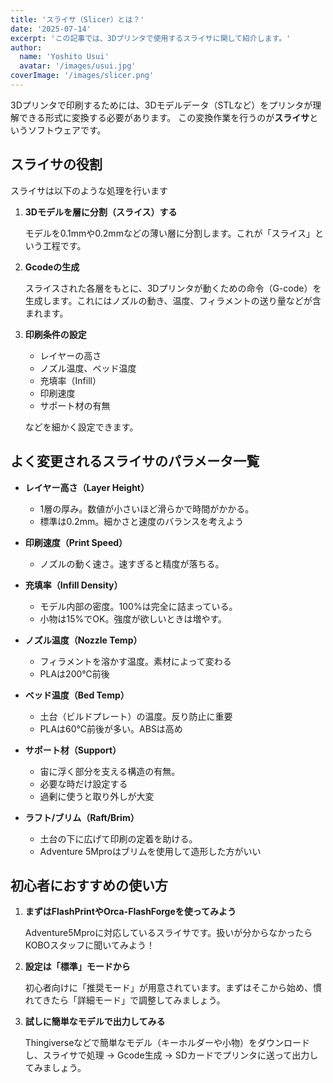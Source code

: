```yaml
---
title: 'スライサ（Slicer）とは？'
date: '2025-07-14'
excerpt: 'この記事では、3Dプリンタで使用するスライサに関して紹介します。'
author:
  name: 'Yoshito Usui'
  avatar: '/images/usui.jpg'
coverImage: '/images/slicer.png'
---
```


3Dプリンタで印刷するためには、3Dモデルデータ（STLなど）をプリンタが理解できる形式に変換する必要があります。
この変換作業を行うのが**スライサ**というソフトウェアです。


## スライサの役割

スライサは以下のような処理を行います

1. **3Dモデルを層に分割（スライス）する**

   モデルを0.1mmや0.2mmなどの薄い層に分割します。これが「スライス」という工程です。

2. **Gcodeの生成**

   スライスされた各層をもとに、3Dプリンタが動くための命令（G-code）を生成します。これにはノズルの動き、温度、フィラメントの送り量などが含まれます。

3. **印刷条件の設定**
   * レイヤーの高さ
   * ノズル温度、ベッド温度
   * 充填率（Infill）
   * 印刷速度
   * サポート材の有無
    
    などを細かく設定できます。


## よく変更されるスライサのパラメータ一覧

* **レイヤー高さ（Layer Height）** 
    * 1層の厚み。数値が小さいほど滑らかで時間がかかる。
    * 標準は0.2mm。細かさと速度のバランスを考えよう

* **印刷速度（Print Speed）**
    * ノズルの動く速さ。速すぎると精度が落ちる。

* **充填率（Infill Density）**
    * モデル内部の密度。100%は完全に詰まっている。
    * 小物は15%でOK。強度が欲しいときは増やす。 

* **ノズル温度（Nozzle Temp）**
    * フィラメントを溶かす温度。素材によって変わる
    * PLAは200℃前後

* **ベッド温度（Bed Temp）**
    * 土台（ビルドプレート）の温度。反り防止に重要
    * PLAは60℃前後が多い。ABSは高め

* **サポート材（Support）**
    * 宙に浮く部分を支える構造の有無。
    * 必要な時だけ設定する
    * 過剰に使うと取り外しが大変

* **ラフト/ブリム（Raft/Brim）**
    * 土台の下に広げて印刷の定着を助ける。
    * Adventure 5Mproはブリムを使用して造形した方がいい

## 初心者におすすめの使い方

1. **まずはFlashPrintやOrca-FlashForgeを使ってみよう**

   Adventure5Mproに対応しているスライサです。扱いが分からなかったらKOBOスタッフに聞いてみよう！

2. **設定は「標準」モードから**

   初心者向けに「推奨モード」が用意されています。まずはそこから始め、慣れてきたら「詳細モード」で調整してみましょう。

3. **試しに簡単なモデルで出力してみる**

   Thingiverseなどで簡単なモデル（キーホルダーや小物）をダウンロードし、スライサで処理 → Gcode生成 → SDカードでプリンタに送って出力してみましょう。
